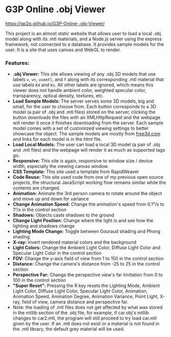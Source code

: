 G3P Online .obj Viewer
===

https://gp2p.github.io/G3P-Online-.obj-Viewer/

This project is an almost static website that allows user to load a local .obj model along with its .mtl materials, and
a Node.js server using the express framework, not connected to a database. It provides sample models for the user. It
is a site that uses canvas and WebGL to render.

### Features:

- **.obj Viewer:** This site allows viewing of any .obj 3D models that use labels `v`, `vn`, `usemtl`, and `f`
  along with its corresponding .mtl material that use labels `Kd` and `Ks`. All other labels are ignored, which means
  this viewer does not handle ambient color, weighted specular color, transparency, optical density, textures, etc.
- **Load Sample Models:** The server serves some 3D models, big and small, for the user to choose from. Each button
  corresponds to a 3D model (a pair of .obj and .mtl files) stored on the server, clicking the button downloads the
  files with an XMLHttpRequest and the webpage will render it once it finishes downloading from the server. Each sample
  model comes with a set of customized viewing settings to better showcase the object. The sample models are mostly
  from [free3d.com](free3d.com) and links for each model is in the html file.
- **Load Local Models:** The user can load a local 3D model (a pair of .obj and .mtl files) and the webpage will render
  it as much as supported tags go.
- **Responsive:** This site is again, responsive to window size / device width, especially the viewing canvas window.
- **CSS Template:** This site used a template from RapidWeaver
- **Code Reuse:** This site used code from one of my previous open source projects, the structural JavaScript working
  flow remains similar while the contents are changed.
- **Animation:** Animate the 3rd person camera to rotate around the object and move up and down for variance
- **Change Animation Speed:** Change the animation's speed from 0.1°/s to 1°/s in the control section
- **Shadows:** Objects casts shadows to the ground
- **Change Light Position:** Change where the light is and see how the lighting and shadows change
- **Lighting Mode Change:** Toggle between Gouraud shading and Phong shading
- **X-ray:** Invert rendered material colors and the background
- **Light Colors:** Change the Ambient Light Color, Diffuse Light Color and Specular Light Color in the control section
- **FOV:** Change the y-axis field of view from 1 to 150 in the control section
- **Distance:** Change the camera's distance from -25 to 25 in the control section
- **Perspective Far:** Change the perspective view's far limitation from 0 to 100 in the control section
- **"Super Reset":** Pressing the R key resets the Lighting Mode, Ambient Light Color, Diffuse Light Color, Specular
  Light Color, Animation, Animation Speed, Animation Degree, Animation Variance, Point Light, X-ray, field of view,
  camera distance and perspective far.
- Note: the loading of .mtl files does not get affected by what was stored in the mtllib section of the .obj file, for
  example, if car.obj's mtllib changes to car2.mtl, the program will still proceed to try load car.mtl given by the
  user. If an .mtl does not exist or a material is not found in the .mtl library, the default grey material will be
  used.
